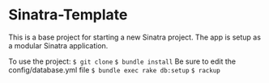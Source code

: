 # Sinatra-Template
This is a base project for starting a new Sinatra project. The app is setup as a modular Sinatra application.

To use the project:
`$ git clone`
`$ bundle install`
Be sure to edit the config/database.yml file
`$ bundle exec rake db:setup`
`$ rackup`